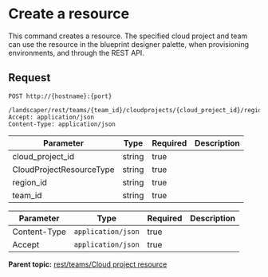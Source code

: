 # Create a resource

This command creates a resource. The specified cloud project and team can use the resource in the blueprint designer palette, when provisioning environments, and through the REST API.

## Request

```
POST http://{hostname}:{port}
  /landscaper/rest/teams/{team_id}/cloudprojects/{cloud_project_id}/regions/{region_id}/resources/{CloudProjectResourceType}
Accept: application/json
Content-Type: application/json

```

|Parameter|Type|Required|Description|
|---------|----|--------|-----------|
|cloud\_project\_id|string|true| |
|CloudProjectResourceType|string|true| |
|region\_id|string|true| |
|team\_id|string|true| |

|Parameter|Type|Required|Description|
|---------|----|--------|-----------|
|Content-Type|`application/json`|true| |
|Accept|`application/json`|true| |

**Parent topic:** [rest/teams/Cloud project resource](../../com.ibm.edt.api.doc/topics/rest_teams_team_id_cloudprojects_cloud_project_id.md)

